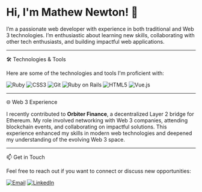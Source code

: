 # Hi, I'm Mathew Newton! 👋
I’m a passionate web developer with experience in both traditional and Web 3 technologies. I’m enthusiastic about learning new skills, collaborating with other tech enthusiasts, and building impactful web applications.
<hr>
🛠️ Technologies & Tools

Here are some of the technologies and tools I'm proficient with:

![Ruby](https://img.shields.io/badge/-Ruby-%23CC342D?logo=ruby&logoColor=white)
![CSS3](https://img.shields.io/badge/-CSS3-%231572B6?logo=css3&logoColor=white)
![Git](https://img.shields.io/badge/-Git-%23F05032?logo=git&logoColor=white)
![Ruby on Rails](https://img.shields.io/badge/-Ruby%20on%20Rails-%23CC0000?logo=ruby&logoColor=white)
![HTML5](https://img.shields.io/badge/-HTML5-%23E34F26?logo=html5&logoColor=white)
![Vue.js](https://img.shields.io/badge/-Vue.js-%234FC08D?logo=vue.js&logoColor=white)
<hr>
🌐 Web 3 Experience

I recently contributed to **Orbiter Finance**, a decentralized Layer 2 bridge for Ethereum. My role involved networking with Web 3 companies, attending blockchain events, and collaborating on impactful solutions. This experience enhanced my skills in modern web technologies and deepened my understanding of the evolving Web 3 space.
<hr>
📫 Get in Touch

Feel free to reach out if you want to connect or discuss new opportunities:

[![Email](https://img.shields.io/static/v1?message=Email&logo=gmail&label=&color=D14836&logoColor=white&style=for-the-badge)](mailto:mattynewts@gmail.com)
[![LinkedIn](https://img.shields.io/static/v1?message=LinkedIn&logo=linkedin&label=&color=0077B5&logoColor=white&style=for-the-badge)](https://www.linkedin.com/in/mathew-newton1)
